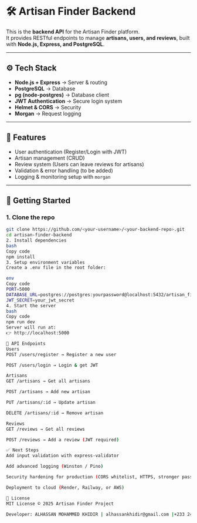 # 🛠 Artisan Finder Backend

This is the **backend API** for the Artisan Finder platform.  
It provides RESTful endpoints to manage **artisans, users, and reviews**, built with **Node.js, Express, and PostgreSQL**.

---

## ⚙️ Tech Stack
- **Node.js + Express** → Server & routing  
- **PostgreSQL** → Database  
- **pg (node-postgres)** → Database client  
- **JWT Authentication** → Secure login system  
- **Helmet & CORS** → Security  
- **Morgan** → Request logging  

---

## 📌 Features
- User authentication (Register/Login with JWT)  
- Artisan management (CRUD)  
- Review system (Users can leave reviews for artisans)  
- Validation & error handling (to be added)  
- Logging & monitoring setup with `morgan`

---

## 🚀 Getting Started

### 1. Clone the repo
```bash
git clone https://github.com/<your-username>/<your-backend-repo>.git
cd artisan-finder-backend
2. Install dependencies
bash
Copy code
npm install
3. Setup environment variables
Create a .env file in the root folder:

env
Copy code
PORT=5000
DATABASE_URL=postgres://postgres:yourpassword@localhost:5432/artisan_finder
JWT_SECRET=your_jwt_secret
4. Start the server
bash
Copy code
npm run dev
Server will run at:
👉 http://localhost:5000

📡 API Endpoints
Users
POST /users/register → Register a new user

POST /users/login → Login & get JWT

Artisans
GET /artisans → Get all artisans

POST /artisans → Add new artisan

PUT /artisans/:id → Update artisan

DELETE /artisans/:id → Remove artisan

Reviews
GET /reviews → Get all reviews

POST /reviews → Add a review (JWT required)

✅ Next Steps
Add input validation with express-validator

Add advanced logging (Winston / Pino)

Security hardening for production (CORS whitelist, HTTPS, stronger password rules)

Deployment to cloud (Render, Railway, or AWS)

📜 License
MIT License © 2025 Artisan Finder Project

Developer: ALHASSAN MOHAMMED KHIDIR | alhassankhidir@gmail.com |+233 243395565